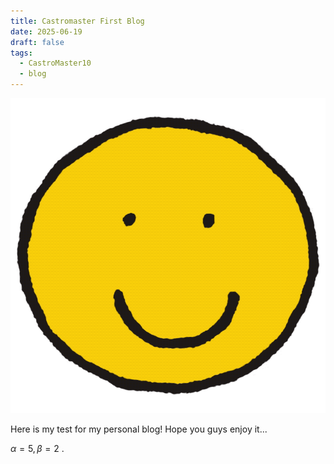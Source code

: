 ```yaml
---
title: Castromaster First Blog
date: 2025-06-19
draft: false
tags:
  - CastroMaster10
  - blog
---
```



![Image Description](images/happyFace.png)

Here is my test for my personal blog! Hope you guys enjoy it... 

$\alpha=5, \beta=2$ .

